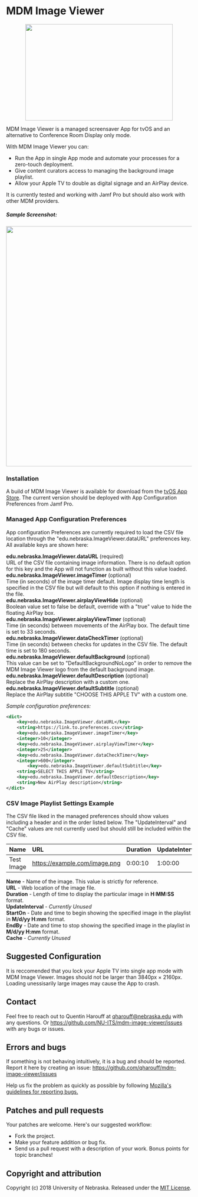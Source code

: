 # MDM Image Viewer

<p align="center">
  <img width="400" height="261" src="https://github.com/NU-ITS/mdm-image-viewer/blob/master/Assets/logo.png?raw=true">
</p>

MDM Image Viewer is a managed screensaver App for tvOS and an alternative to Conference Room Display only mode. 

With MDM Image Viewer you can:
* Run the App in single App mode and automate your processes for a zero-touch deployment.
* Give content curators access to managing the background image playlist.
* Allow your Apple TV to double as digital signage and an AirPlay device.

It is currently tested and working with Jamf Pro but should also work with other MDM providers.

##### Sample Screenshot:
<img src="https://github.com/qharouff/mdm-image-viewer/blob/master/Assets/screenshot_example.png?raw=true" width="650">


### Installation

A build of MDM Image Viewer is available for download from the [tvOS App Store](https://itunes.apple.com/WebObjects/MZStore.woa/wa/viewSoftware?id=1439027089&mt=8). The current version should be deployed with App Configuration Preferences from Jamf Pro.



### Managed App Configuration Preferences <br />
App configuration Preferences are currently required to load the CSV file location through the "edu.nebraska.ImageViewer.dataURL" preferences key. All available keys are shown here: <br />

**edu.nebraska.ImageViewer.dataURL** (required) <br />
URL of the CSV file containing image information. There is no default option for this key and the App will not function as built without this value loaded. <br />
**edu.nebraska.ImageViewer.imageTimer** (optional) <br />
Time (in seconds) of the image timer default. Image display time length is specified in the CSV file but will default to this option if nothing is entered in the file. <br />
**edu.nebraska.ImageViewer.airplayViewHide** (optional) <br />
Boolean value set to false be default, override with a "true" value to hide the floating AirPlay box. <br />
**edu.nebraska.ImageViewer.airplayViewTimer** (optional) <br />
Time (in seconds) between movements of the AirPlay box. The default time is set to 33 seconds. <br />
**edu.nebraska.ImageViewer.dataCheckTimer** (optional) <br />
Time (in seconds) between checks for updates in the CSV file. The default time is set to 180 seconds. <br />
**edu.nebraska.ImageViewer.defaultBackground** (optional) <br />
This value can be set to "DefaultBackgroundNoLogo" in order to remove the MDM Image Viewer logo from the default background image. <br />**edu.nebraska.ImageViewer.defaultDescription** (optional) <br />Replace the AirPlay description with a custom one. <br />**edu.nebraska.ImageViewer.defaultSubtitle** (optional) <br />Replace the AirPlay subtitle "CHOOSE THIS APPLE TV" with a custom one. <br />


*Sample configuration preferences:*
```xml
<dict>
	<key>edu.nebraska.ImageViewer.dataURL</key>
	<string>https://link.to.preferences.csv</string>
	<key>edu.nebraska.ImageViewer.imageTimer</key>
	<integer>10</integer>
	<key>edu.nebraska.ImageViewer.airplayViewTimer</key>
	<integer>25</integer>
	<key>edu.nebraska.ImageViewer.dataCheckTimer</key>
	<integer>600</integer>
        <key>edu.nebraska.ImageViewer.defaultSubtitle</key>
	<string>SELECT THIS APPLE TV</string>
	<key>edu.nebraska.ImageViewer.defaultDescription</key>
	<string>New AirPlay description</string>
</dict>
```

### CSV Image Playlist Settings Example
The CSV file liked in the managed preferences should show values including a header and in the order listed below. The "UpdateInterval" and "Cache" values are not currently used but should still be included within the CSV file.

| Name | URL | Duration | UpdateInterval | StartOn | EndBy | Cache |
| :--- | :--- | :--- | :--- | :--- | :--- | :--- |
| Test Image | https://example.com/image.png | 0:00:10 | 1:00:00 | 1/1/18 0:00 | 12/31/99 23:59 | yes |

**Name** - Name of the image. This value is strictly for reference. <br />
**URL** - Web location of the image file. <br />
**Duration** - Length of time to display the particular image in **H:MM:SS** format. <br />
**UpdateInterval** - *Currently Unused* <br />
**StartOn** - Date and time to begin showing the specified image in the playlist in **M/d/yy H:mm** format. <br />
**EndBy** - Date and time to stop showing the specified image in the playlist in **M/d/yy H:mm** format. <br />
**Cache** - *Currently Unused* <br />

## Suggested Configuration
It is reccomended that you lock your Apple TV into single app mode with MDM Image Viewer. Images should not be larger than 3840px × 2160px. Loading unessisarily large images may cause the App to crash.

## Contact

Feel free to reach out to Quentin Harouff at qharouff@nebraska.edu with any questions. Or https://github.com/NU-ITS/mdm-image-viewer/issues with any bugs or issues.

## Errors and bugs

If something is not behaving intuitively, it is a bug and should be reported.
Report it here by creating an issue: https://github.com/qharouff/mdm-image-viewer/issues

Help us fix the problem as quickly as possible by following [Mozilla's guidelines for reporting bugs.](https://developer.mozilla.org/en-US/docs/Mozilla/QA/Bug_writing_guidelines#General_Outline_of_a_Bug_Report)

## Patches and pull requests

Your patches are welcome. Here's our suggested workflow:

* Fork the project.
* Make your feature addition or bug fix.
* Send us a pull request with a description of your work. Bonus points for topic branches!

## Copyright and attribution

Copyright (c) 2018 University of Nebraska. Released under the [MIT License](https://github.com/datamade/your-repo-here/blob/master/LICENSE).
